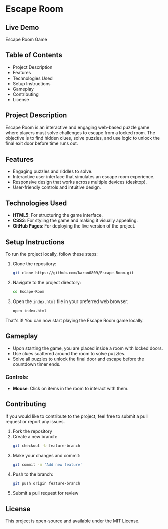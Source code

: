 # Escape Room

## Live Demo
Escape Room Game

## Table of Contents
- Project Description
- Features
- Technologies Used
- Setup Instructions
- Gameplay
- Contributing
- License

## Project Description
Escape Room is an interactive and engaging web-based puzzle game where players must solve challenges to escape from a locked room. The objective is to find hidden clues, solve puzzles, and use logic to unlock the final exit door before time runs out.

## Features
- Engaging puzzles and riddles to solve.
- Interactive user interface that simulates an escape room experience.
- Responsive design that works across multiple devices (desktop).
- User-friendly controls and intuitive design.

## Technologies Used
- **HTML5**: For structuring the game interface.
- **CSS3**: For styling the game and making it visually appealing.
- **GitHub Pages**: For deploying the live version of the project.

## Setup Instructions
To run the project locally, follow these steps:

1. Clone the repository:
    ```bash
    git clone https://github.com/karan0809/Escape-Room.git
    ```
2. Navigate to the project directory:
    ```bash
    cd Escape-Room
    ```
3. Open the `index.html` file in your preferred web browser:
    ```bash
    open index.html
    ```

That's it! You can now start playing the Escape Room game locally.

## Gameplay
- Upon starting the game, you are placed inside a room with locked doors.
- Use clues scattered around the room to solve puzzles.
- Solve all puzzles to unlock the final door and escape before the countdown timer ends.

### Controls:
- **Mouse**: Click on items in the room to interact with them.

## Contributing
If you would like to contribute to the project, feel free to submit a pull request or report any issues.

1. Fork the repository
2. Create a new branch:
    ```bash
    git checkout -b feature-branch
    ```
3. Make your changes and commit:
    ```bash
    git commit -m 'Add new feature'
    ```
4. Push to the branch:
    ```bash
    git push origin feature-branch
    ```
5. Submit a pull request for review

## License
This project is open-source and available under the MIT License.
